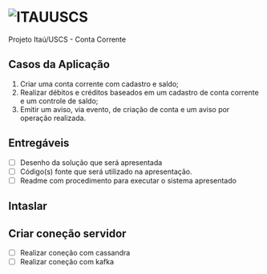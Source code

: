 # ![ITAUUSCS](https://user-images.githubusercontent.com/62891985/82739134-7e78b200-9d13-11ea-9d90-0e573c217429.png)
Projeto Itaú/USCS - Conta Corrente

## Casos da Aplicação
1)	Criar uma conta corrente com cadastro e saldo;
2)	Realizar débitos e créditos baseados em um cadastro de conta corrente e um controle de saldo;
3)	Emitir um aviso, via evento, de criação de conta e um aviso por operação realizada.

## Entregáveis
- [ ] Desenho da solução que será apresentada
- [ ] Código(s) fonte que será utilizado na apresentação.
- [ ] Readme com procedimento para executar o sistema apresentado

## Intaslar

## Criar coneção servidor
- [ ] Realizar coneção com cassandra
- [ ] Realizar coneção com kafka

